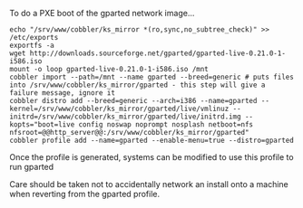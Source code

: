 To do a PXE boot of the gparted network image...

    echo "/srv/www/cobbler/ks_mirror *(ro,sync,no_subtree_check)" >> /etc/exports
    exportfs -a
    wget http://downloads.sourceforge.net/gparted/gparted-live-0.21.0-1-i586.iso
    mount -o loop gparted-live-0.21.0-1-i586.iso /mnt
    cobbler import --path=/mnt --name gparted --breed=generic # puts files into /srv/www/cobbler/ks_mirror/gparted - this step will give a failure message, ignore it
    cobbler distro add --breed=generic --arch=i386 --name=gparted --kernel=/srv/www/cobbler/ks_mirror/gparted/live/vmlinuz --initrd=/srv/www/cobbler/ks_mirror/gparted/live/initrd.img --kopts="boot=live config noswap noprompt nosplash netboot=nfs nfsroot=@@http_server@@:/srv/www/cobbler/ks_mirror/gparted"
    cobbler profile add --name=gparted --enable-menu=true --distro=gparted

Once the profile is generated, systems can be modified to use this profile to run gparted

Care should be taken not to accidentally network an install onto a machine when reverting from the gparted profile.
